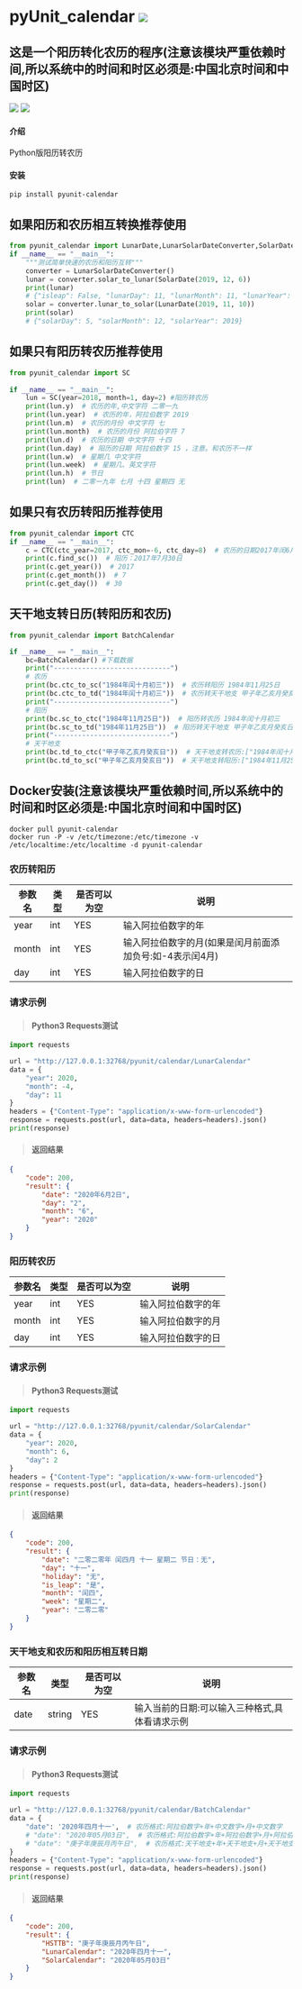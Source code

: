 # **pyUnit_calendar** [![](https://gitee.com/tyoui/logo/raw/master/logo/photolog.png)][1]


## 这是一个阳历转化农历的程序(注意该模块严重依赖时间,所以系统中的时间和时区必须是:中国北京时间和中国时区)
[![](https://img.shields.io/badge/Python-3.8-green.svg)](https://pypi.org/project/pyunit-calendar/2019.5.9/)
[![](https://img.shields.io/badge/项目-jtyoui.plunar-black.svg)](https://github.com/jtyoui/Jtyoui)

#### 介绍
Python版阳历转农历

#### 安装
    pip install pyunit-calendar

## 如果阳历和农历相互转换推荐使用
```python
from pyunit_calendar import LunarDate,LunarSolarDateConverter,SolarDate
if __name__ == "__main__":
    """测试简单快速的农历和阳历互转"""
    converter = LunarSolarDateConverter()
    lunar = converter.solar_to_lunar(SolarDate(2019, 12, 6))
    print(lunar)
    # {"isleap": False, "lunarDay": 11, "lunarMonth": 11, "lunarYear": 2019}
    solar = converter.lunar_to_solar(LunarDate(2019, 11, 10))
    print(solar)
    # {"solarDay": 5, "solarMonth": 12, "solarYear": 2019}
```

## 如果只有阳历转农历推荐使用
```python
from pyunit_calendar import SC
    
if __name__ == "__main__":
    lun = SC(year=2018, month=1, day=2) #阳历转农历
    print(lun.y)  # 农历的年,中文字符 二零一九
    print(lun.year)  # 农历的年，阿拉伯数字 2019
    print(lun.m)  # 农历的月份 中文字符 七
    print(lun.month)  # 农历的月份 阿拉伯字符 7
    print(lun.d)  # 农历的日期 中文字符 十四
    print(lun.day)  # 阳历的日期 阿拉伯数字 15 ，注意。和农历不一样
    print(lun.w)  # 星期几 中文字符
    print(lun.week)  # 星期几、英文字符
    print(lun.h)  # 节日
    print(lun)  # 二零一九年 七月 十四 星期四 无
```

## 如果只有农历转阳历推荐使用
```python
from pyunit_calendar import CTC
if __name__ == "__main__":
    c = CTC(ctc_year=2017, ctc_mon=-6, ctc_day=8)  # 农历的日期2017年闰6月初八
    print(c.find_sc())  # 阳历：2017年7月30日
    print(c.get_year())  # 2017
    print(c.get_month())  # 7
    print(c.get_day())  # 30

```

## 天干地支转日历(转阳历和农历)
```python
from pyunit_calendar import BatchCalendar

if __name__ == "__main__":
    bc=BatchCalendar() #下载数据
    print("-----------------------------")
    # 农历
    print(bc.ctc_to_sc("1984年闰十月初三"))  # 农历转阳历 1984年11月25日
    print(bc.ctc_to_td("1984年闰十月初三"))  # 农历转天干地支 甲子年乙亥月癸亥日
    print("-----------------------------")
    # 阳历
    print(bc.sc_to_ctc("1984年11月25日"))  # 阳历转农历 1984年闰十月初三
    print(bc.sc_to_td("1984年11月25日"))  # 阳历转天干地支 甲子年乙亥月癸亥日
    print("-----------------------------")
    # 天干地支
    print(bc.td_to_ctc("甲子年乙亥月癸亥日"))  # 天干地支转农历:["1984年闰十月初三", "2044年九月廿一"]
    print(bc.td_to_sc("甲子年乙亥月癸亥日"))  # 天干地支转阳历:["1984年11月25日", "2044年11月10日"]
```

## Docker安装(注意该模块严重依赖时间,所以系统中的时间和时区必须是:中国北京时间和中国时区)
    docker pull pyunit-calendar
    docker run -P -v /etc/timezone:/etc/timezone -v /etc/localtime:/etc/localtime -d pyunit-calendar


### 农历转阳历
|**参数名**|**类型**|**是否可以为空**|**说明**|
|------|------|-------|--------|
|year|int|YES|输入阿拉伯数字的年|
|month|int|YES|输入阿拉伯数字的月(如果是闰月前面添加负号:如-4表示闰4月)|
|day|int|YES|输入阿拉伯数字的日|

### 请求示例
> #### Python3 Requests测试
```python
import requests

url = "http://127.0.0.1:32768/pyunit/calendar/LunarCalendar"
data = {
    "year": 2020,
    "month": -4,
    "day": 11
}
headers = {"Content-Type": "application/x-www-form-urlencoded"}
response = requests.post(url, data=data, headers=headers).json()
print(response)
``` 

> #### 返回结果
```json
{
	"code": 200,
	"result": {
		"date": "2020年6月2日",
		"day": "2",
		"month": "6",
		"year": "2020"
	}
}
```

### 阳历转农历
|**参数名**|**类型**|**是否可以为空**|**说明**|
|------|------|-------|--------|
|year|int|YES|输入阿拉伯数字的年|
|month|int|YES|输入阿拉伯数字的月|
|day|int|YES|输入阿拉伯数字的日|

### 请求示例
> #### Python3 Requests测试
```python
import requests

url = "http://127.0.0.1:32768/pyunit/calendar/SolarCalendar"
data = {
    "year": 2020,
    "month": 6,
    "day": 2
}
headers = {"Content-Type": "application/x-www-form-urlencoded"}
response = requests.post(url, data=data, headers=headers).json()
print(response)
``` 

> #### 返回结果
```json
{
	"code": 200,
	"result": {
		"date": "二零二零年 闰四月 十一 星期二 节日：无",
		"day": "十一",
		"holiday": "无",
		"is_leap": "是",
		"month": "闰四",
		"week": "星期二",
		"year": "二零二零"
	}
}
```

### 天干地支和农历和阳历相互转日期
|**参数名**|**类型**|**是否可以为空**|**说明**|
|------|------|-------|--------|
|date|string|YES|输入当前的日期:可以输入三种格式,具体看请求示例|

### 请求示例
> #### Python3 Requests测试
```python
import requests

url = "http://127.0.0.1:32768/pyunit/calendar/BatchCalendar"
data = {
    "date": '2020年四月十一',  # 农历格式:阿拉伯数字+年+中文数字+月+中文数字
    # "date": "2020年05月03日",  # 农历格式:阿拉伯数字+年+阿拉伯数字+月+阿拉伯数字+日
    # "date": "庚子年庚辰月丙午日",  # 农历格式:天干地支+年+天干地支+月+天干地支+日
}
headers = {"Content-Type": "application/x-www-form-urlencoded"}
response = requests.post(url, data=data, headers=headers).json()
print(response)
``` 

> #### 返回结果
```json
{
	"code": 200,
	"result": {
		"HSTTB": "庚子年庚辰月丙午日",
		"LunarCalendar": "2020年四月十一",
		"SolarCalendar": "2020年05月03日"
	}
}
```

[1]: https://blog.jtyoui.com